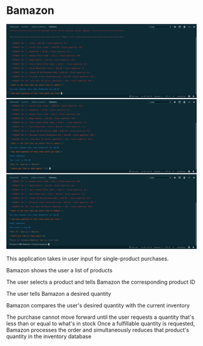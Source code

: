 # Bamazon

![alt text](images/first.png "Introduction")
![alt text](images/second.png "User choice")
![alt text](images/third.png "Conclusion")

This application takes in user input for single-product purchases.

Bamazon shows the user a list of products

The user selects a product and tells Bamazon the corresponding product ID

The user tells Bamazon a desired quantity

Bamazon compares the user's desired quantity with the current inventory

The purchase cannot move forward until the user requests a quantity that's less than or equal to what's in stock
Once a fulfillable quantity is requested, Bamazon processes the order and simultaneously reduces that product's quantity in the inventory database
